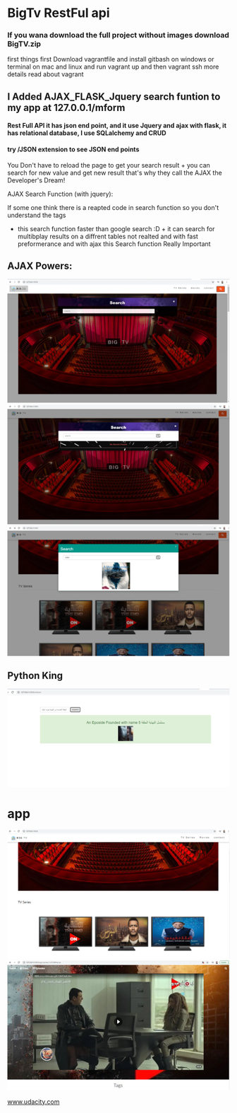 # BigTv RestFul api 

### If you wana download the full project  without images download BigTV.zip
first things first Download vagrantfile and install gitbash on windows or terminal on mac and linux
and run vagrant up and then vagrant ssh more details read about vagrant

## I Added AJAX_FLASK_Jquery search funtion to my app at 127.0.0.1/mform

#### Rest Full API it has json end point, and it use Jquery and ajax with flask, it has relational database, I use SQLalchemy and CRUD
#### try /JSON extension to see JSON end points

You Don't have to reload the page to get your search result + you can search for new value and get new result
that's why they call the AJAX the Developer's Dream!

AJAX Search Function (with jquery):

If some one think there is a reapted code in search function so you don't understand the tags 
+ this search function faster than google search :D + it can search for multibplay results on
a diffrent tables not realted and with fast preformerance and with ajax this Search function Really Important


## AJAX Powers:
<img src="lastr.PNG">
<img src="Update.PNG">
<img src="ajaxpower.PNG">


## Python King 
<img src="Pythonking.PNG">

# app 
<img src="Fianl.PNG">
<img src="part1.PNG">


www.udacity.com
